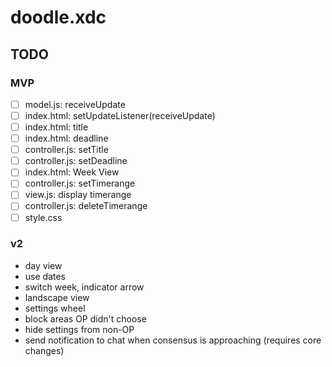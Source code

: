 # doodle.xdc

## TODO

### MVP

- [ ] model.js: receiveUpdate
- [ ] index.html: setUpdateListener(receiveUpdate)
- [ ] index.html: title
- [ ] index.html: deadline
- [ ] controller.js: setTitle
- [ ] controller.js: setDeadline
- [ ] index.html: Week View
- [ ] controller.js: setTimerange
- [ ] view.js: display timerange
- [ ] controller.js: deleteTimerange
- [ ] style.css

### v2

- day view
- use dates
- switch week, indicator arrow
- landscape view
- settings wheel
- block areas OP didn't choose
- hide settings from non-OP
- send notification to chat when consensus is approaching (requires core changes)

